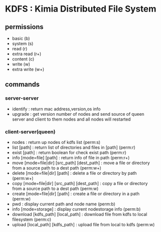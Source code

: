 
# KDFS : Kimia Distributed File System



## permissions

- basic (b)
- system (s)
- read (r)
- extra read (r+)
- content (c)
- write (w)
- extra write (w+)

## commands

### server-server

- identify : return mac address,version,os info
- upgrade : get version number of nodes and send source of queen server and client to them nodes and all nodes will restarted

### client-server(queen)

- nodes : return up nodes of kdfs list (perm:s)
- list [path] : return list of directories and files in [path] (perm:r)
- exist [path] : return boolean for check exist path (perm:r)
- info [mode=file] [path] : return info of file in path (perm:r+)
- move [mode=file|dir] [src_path] [dest_path] : move a file or directory from a source path to a dest path (perm:w+)
- delete [mode=file|dir] [path] : delete a file or directory by path (perm:w+)
- copy [mode=file|dir] [src_path] [dest_path] : copy a file or directory from a source path to a dest path (perm:w)
- create [mode=file|dir] [path] : create a file or directory in a path (perm:w)
- pwd : display current path and node name (perm:b)
- info [mode=storage] : display current nodestorage info (perm:b)
- download [kdfs_path] [local_path] : download file from kdfs to local filesystem (perm:c)
- upload [local_path] [kdfs_path] : upload file from local to kdfs (perm:w)